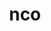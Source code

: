 ---
title: "nco"
layout: cache
categories: [package, develop]
meta: {"compilers": ["cce@=18.0.0", "gcc@=10.3.0", "gcc@=11.4.0", "gcc@=9.4.0", "oneapi@=2024.2.1"], "num_specs": 39, "num_specs_by_stack": {"e4s": 6, "e4s-cray-rhel": 10, "e4s-cray-sles": 2, "e4s-neoverse-v2": 6, "e4s-neoverse_v1": 3, "e4s-oneapi": 7, "e4s-power": 1, "root": 39}, "oss": ["rhel8", "sle_hpc15", "ubuntu20.04", "ubuntu22.04"], "platforms": ["linux"], "stacks": ["e4s", "e4s-cray-rhel", "e4s-cray-sles", "e4s-neoverse-v2", "e4s-neoverse_v1", "e4s-oneapi", "e4s-power", "root"], "targets": ["neoverse_v1", "neoverse_v2", "ppc64le", "x86_64_v3", "x86_64_v4"], "versions": ["5.2.4", "5.3.2"]}
spec_details: [{"compiler": "oneapi@=2024.2.1", "hash": "5y2kfgesdl2fsr2kapy6rv4ll25u2f4p", "os": "ubuntu22.04", "platform": "linux", "size": "-", "stacks": ["e4s-oneapi", "root"], "target": "x86_64_v3", "variants": ["build_system=autotools", "~doc"], "versions": ["5.2.4"]}, {"compiler": "gcc@=9.4.0", "hash": "66wllsus3li6cs5tutavzn7owyg56lnd", "os": "ubuntu20.04", "platform": "linux", "size": "-", "stacks": ["e4s-power", "root"], "target": "ppc64le", "variants": ["build_system=autotools", "~doc"], "versions": ["5.2.4"]}, {"compiler": "gcc@=11.4.0", "hash": "7d3z4rto6h76phtx4bltsid7j5b33apb", "os": "ubuntu22.04", "platform": "linux", "size": "-", "stacks": ["e4s", "root"], "target": "x86_64_v3", "variants": ["build_system=autotools", "~doc"], "versions": ["5.2.4"]}, {"compiler": "cce@=18.0.0", "hash": "7gwd5vzyugjr3lx6mmcbf5z2zs4wqv7h", "os": "rhel8", "platform": "linux", "size": "-", "stacks": ["e4s-cray-rhel", "root"], "target": "x86_64_v3", "variants": ["build_system=autotools", "~doc", "+openmp"], "versions": ["5.3.2"]}, {"compiler": "cce@=18.0.0", "hash": "7u26kssamylqyfxwemghh3hhwdwxcwwj", "os": "rhel8", "platform": "linux", "size": "-", "stacks": ["e4s-cray-rhel", "root"], "target": "x86_64_v3", "variants": ["build_system=autotools", "~doc"], "versions": ["5.2.4"]}, {"compiler": "oneapi@=2024.2.1", "hash": "b4n33ybabeh2kvwiemivlfyjgb2k3qfv", "os": "ubuntu22.04", "platform": "linux", "size": "-", "stacks": ["e4s-oneapi", "root"], "target": "x86_64_v3", "variants": ["build_system=autotools", "~doc", "+openmp"], "versions": ["5.3.2"]}, {"compiler": "cce@=18.0.0", "hash": "c2b2avhnbsqsto6tqd4yspdjazxgk2zz", "os": "rhel8", "platform": "linux", "size": "-", "stacks": ["e4s-cray-rhel", "root"], "target": "x86_64_v3", "variants": ["build_system=autotools", "~doc"], "versions": ["5.2.4"]}, {"compiler": "oneapi@=2024.2.1", "hash": "c2xmbo27yxfba3ce5izdzbdkhw6t7ufo", "os": "ubuntu22.04", "platform": "linux", "size": "-", "stacks": ["e4s-oneapi", "root"], "target": "x86_64_v3", "variants": ["build_system=autotools", "~doc"], "versions": ["5.2.4"]}, {"compiler": "gcc@=11.4.0", "hash": "c3wv3rxe7ro3z22ng4ofqnejzypslnvf", "os": "ubuntu22.04", "platform": "linux", "size": "-", "stacks": ["e4s", "root"], "target": "x86_64_v3", "variants": ["build_system=autotools", "~doc"], "versions": ["5.2.4"]}, {"compiler": "cce@=18.0.0", "hash": "cfc35vk5vredkzoyq33ra7q5c5lr42wd", "os": "rhel8", "platform": "linux", "size": "-", "stacks": ["e4s-cray-rhel", "root"], "target": "x86_64_v3", "variants": ["build_system=autotools", "~doc"], "versions": ["5.2.4"]}, {"compiler": "oneapi@=2024.2.1", "hash": "csqlwfz7k7wp4qz737sopym6alkuoxmm", "os": "ubuntu22.04", "platform": "linux", "size": "-", "stacks": ["e4s-oneapi", "root"], "target": "x86_64_v3", "variants": ["build_system=autotools", "~doc"], "versions": ["5.2.4"]}, {"compiler": "gcc@=11.4.0", "hash": "cwvz52oy7hmvtcgu5nh2ppcq2ic5ryyu", "os": "ubuntu22.04", "platform": "linux", "size": "-", "stacks": ["e4s", "root"], "target": "x86_64_v3", "variants": ["build_system=autotools", "~doc"], "versions": ["5.2.4"]}, {"compiler": "gcc@=11.4.0", "hash": "d2xlms7u73zmn7lt2cws7wrlstw7qkji", "os": "ubuntu22.04", "platform": "linux", "size": "-", "stacks": ["e4s-neoverse-v2", "root"], "target": "neoverse_v2", "variants": ["build_system=autotools", "~doc"], "versions": ["5.2.4"]}, {"compiler": "oneapi@=2024.2.1", "hash": "f52cwlxzz4xfdyznrzih76wfzhtrmr4w", "os": "ubuntu22.04", "platform": "linux", "size": "-", "stacks": ["e4s-oneapi", "root"], "target": "x86_64_v3", "variants": ["build_system=autotools", "~doc"], "versions": ["5.2.4"]}, {"compiler": "gcc@=11.4.0", "hash": "fi3ykgj7vuguscwx2m5eqc4vb5qerndn", "os": "ubuntu22.04", "platform": "linux", "size": "-", "stacks": ["root"], "target": "neoverse_v2", "variants": ["build_system=autotools", "~doc"], "versions": ["5.2.4"]}, {"compiler": "gcc@=11.4.0", "hash": "gpgwui5f7b2n4qdcpucbhfrbjw5ieopv", "os": "ubuntu22.04", "platform": "linux", "size": "-", "stacks": ["e4s", "root"], "target": "x86_64_v3", "variants": ["build_system=autotools", "~doc", "+openmp"], "versions": ["5.3.2"]}, {"compiler": "cce@=18.0.0", "hash": "inrpkam5hyhp3gbx6k2j5nmbzprjrf67", "os": "rhel8", "platform": "linux", "size": "-", "stacks": ["e4s-cray-rhel", "root"], "target": "x86_64_v3", "variants": ["build_system=autotools", "~doc"], "versions": ["5.2.4"]}, {"compiler": "oneapi@=2024.2.1", "hash": "irfhflpi6zlmyirhra5hwoaf763v65e3", "os": "ubuntu22.04", "platform": "linux", "size": "-", "stacks": ["e4s-oneapi", "root"], "target": "x86_64_v3", "variants": ["build_system=autotools", "~doc"], "versions": ["5.2.4"]}, {"compiler": "gcc@=11.4.0", "hash": "kfd6r2wncsacnxhuxgs2rwsaz3o3us4g", "os": "ubuntu22.04", "platform": "linux", "size": "-", "stacks": ["e4s-neoverse-v2", "root"], "target": "neoverse_v2", "variants": ["build_system=autotools", "~doc"], "versions": ["5.2.4"]}, {"compiler": "cce@=18.0.0", "hash": "kgton6tnqrcvwqp22p5w2a3safayzg4n", "os": "rhel8", "platform": "linux", "size": "-", "stacks": ["e4s-cray-rhel", "root"], "target": "x86_64_v3", "variants": ["build_system=autotools", "~doc"], "versions": ["5.2.4"]}, {"compiler": "gcc@=11.4.0", "hash": "kkcovfv2sty35nmxwpeazdq5ntsmdrma", "os": "ubuntu22.04", "platform": "linux", "size": "-", "stacks": ["e4s", "root"], "target": "x86_64_v3", "variants": ["build_system=autotools", "~doc"], "versions": ["5.2.4"]}, {"compiler": "gcc@=11.4.0", "hash": "lgemzxnptwfftdeg4yg5fcz7v6vvwgvh", "os": "ubuntu22.04", "platform": "linux", "size": "-", "stacks": ["e4s-neoverse-v2", "root"], "target": "neoverse_v2", "variants": ["build_system=autotools", "~doc"], "versions": ["5.2.4"]}, {"compiler": "gcc@=11.4.0", "hash": "lumb2ha4emmptivtsy6awja6ubnm2cug", "os": "ubuntu22.04", "platform": "linux", "size": "-", "stacks": ["e4s-neoverse-v2", "root"], "target": "neoverse_v2", "variants": ["build_system=autotools", "~doc"], "versions": ["5.2.4"]}, {"compiler": "gcc@=11.4.0", "hash": "ne3jpl6qgngnklhfk3xcvxiqcq2wjxs3", "os": "ubuntu22.04", "platform": "linux", "size": "-", "stacks": ["e4s", "root"], "target": "x86_64_v3", "variants": ["build_system=autotools", "~doc"], "versions": ["5.2.4"]}, {"compiler": "cce@=18.0.0", "hash": "o5l4fnom2vf6xixzh5kzx26mb232eiv4", "os": "rhel8", "platform": "linux", "size": "-", "stacks": ["root"], "target": "x86_64_v3", "variants": ["build_system=autotools", "~doc"], "versions": ["5.2.4"]}, {"compiler": "gcc@=11.4.0", "hash": "ovjats6tleuyvle7xeozxphvgxxdstu4", "os": "ubuntu22.04", "platform": "linux", "size": "-", "stacks": ["root"], "target": "x86_64_v3", "variants": ["build_system=autotools", "~doc"], "versions": ["5.2.4"]}, {"compiler": "gcc@=11.4.0", "hash": "owux3fbefl4zraq5a327p4gvgus5c2ka", "os": "ubuntu22.04", "platform": "linux", "size": "-", "stacks": ["e4s-neoverse_v1", "root"], "target": "neoverse_v1", "variants": ["build_system=autotools", "~doc"], "versions": ["5.2.4"]}, {"compiler": "gcc@=10.3.0", "hash": "qs2cleehoq2hpxcki3bwhloh735xnxlg", "os": "sle_hpc15", "platform": "linux", "size": "-", "stacks": ["e4s-cray-sles", "root"], "target": "x86_64_v4", "variants": ["build_system=autotools", "~doc"], "versions": ["5.2.4"]}, {"compiler": "gcc@=11.4.0", "hash": "rlodii5cfwh7l22brihhco3x7omioibw", "os": "ubuntu22.04", "platform": "linux", "size": "-", "stacks": ["e4s-neoverse-v2", "root"], "target": "neoverse_v2", "variants": ["build_system=autotools", "~doc", "+openmp"], "versions": ["5.3.2"]}, {"compiler": "oneapi@=2024.2.1", "hash": "sdoyc3bna4uo3yiq3n5x57e2jb37at3v", "os": "ubuntu22.04", "platform": "linux", "size": "-", "stacks": ["e4s-oneapi", "root"], "target": "x86_64_v3", "variants": ["build_system=autotools", "~doc"], "versions": ["5.2.4"]}, {"compiler": "oneapi@=2024.2.1", "hash": "tuubn4gwcs66x6pbypxjcohxjhomtzwb", "os": "ubuntu22.04", "platform": "linux", "size": "-", "stacks": ["root"], "target": "x86_64_v3", "variants": ["build_system=autotools", "~doc"], "versions": ["5.2.4"]}, {"compiler": "gcc@=11.4.0", "hash": "v32mlrxgaicl7fcagi3hsaylxvcg6x74", "os": "ubuntu22.04", "platform": "linux", "size": "-", "stacks": ["e4s-neoverse-v2", "root"], "target": "neoverse_v2", "variants": ["build_system=autotools", "~doc"], "versions": ["5.2.4"]}, {"compiler": "cce@=18.0.0", "hash": "wvah6snxtck7tgbazgzhkjbk5xfxntzu", "os": "rhel8", "platform": "linux", "size": "-", "stacks": ["e4s-cray-rhel", "root"], "target": "x86_64_v3", "variants": ["build_system=autotools", "~doc"], "versions": ["5.2.4"]}, {"compiler": "gcc@=11.4.0", "hash": "xsuu3pc4rln4ot5pb4kcxwalayvhhmt3", "os": "ubuntu22.04", "platform": "linux", "size": "-", "stacks": ["e4s-neoverse_v1", "root"], "target": "neoverse_v1", "variants": ["build_system=autotools", "~doc"], "versions": ["5.2.4"]}, {"compiler": "cce@=18.0.0", "hash": "y6vawhsddrmhmew3yrzd5xqelojdt6yc", "os": "rhel8", "platform": "linux", "size": "-", "stacks": ["e4s-cray-rhel", "root"], "target": "x86_64_v3", "variants": ["build_system=autotools", "~doc"], "versions": ["5.2.4"]}, {"compiler": "cce@=18.0.0", "hash": "zgarkb4plzz4kvxgb2nasq2jyhlwtnde", "os": "rhel8", "platform": "linux", "size": "-", "stacks": ["e4s-cray-rhel", "root"], "target": "x86_64_v3", "variants": ["build_system=autotools", "~doc"], "versions": ["5.2.4"]}, {"compiler": "cce@=18.0.0", "hash": "znfvfz2nz7w5s7b76g5xpjxnesmzmazb", "os": "rhel8", "platform": "linux", "size": "-", "stacks": ["e4s-cray-rhel", "root"], "target": "x86_64_v3", "variants": ["build_system=autotools", "~doc"], "versions": ["5.2.4"]}, {"compiler": "gcc@=11.4.0", "hash": "zoytw26bxr43k2fmhambr5kyqgn4rkib", "os": "ubuntu22.04", "platform": "linux", "size": "-", "stacks": ["e4s-neoverse_v1", "root"], "target": "neoverse_v1", "variants": ["build_system=autotools", "~doc"], "versions": ["5.2.4"]}, {"compiler": "gcc@=10.3.0", "hash": "zrrklfq75ubkhonp62ar2acznb3gcuiu", "os": "sle_hpc15", "platform": "linux", "size": "-", "stacks": ["e4s-cray-sles", "root"], "target": "x86_64_v4", "variants": ["build_system=autotools", "~doc"], "versions": ["5.2.4"]}]
---